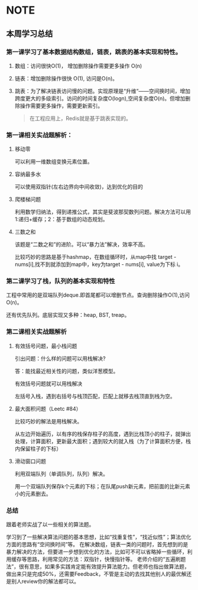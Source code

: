 # NOTE

## 本周学习总结

### 第一课学习了基本数据结构数组，链表，跳表的基本实现和特性。

1. 数组：访问很快O(1)， 增加删除操作需要更多操作 O(n)

2. 链表：增加删除操作很快 O(1), 访问是O(n)。

3. 跳表：为了解决链表访问慢的问题。实现原理是“升维“——空间换时间，增加跨度更大的多级索引。访问的时间复杂度O(logn),空间复杂度O(n)。但增加删除操作需要更多操作，需要更新索引。

   >  在工程应用上，Redis就是基于跳表实现的。

### 第一课相关实战题解析：

1. 移动零

   可以利用一维数组变换元素位置。

2. 容纳最多水

   可以使用双指针(左右边界向中间收敛)，达到优化的目的

3. 爬楼梯问题

   利用数学归纳法，得到递推公式，其实是斐波那契数列问题。解决方法可以用1:递归+缓存；2：基于数组的动态规划。

4. 三数之和

   该题是“二数之和”的进阶。可以“暴力法”解决，效率不高。

   比较巧妙的思路是基于hashmap，在数组循环时，从map中找 target - nums[i],找不到就添加到map中，key为target - nums[i], value为下标 i。

### 第二课学习了栈，队列的基本实现和特性

工程中常用的是双端队列deque.即首尾都可以增删节点。查询删除操作O(1),访问O(n)。

还有优先队列。底层实现又多种：heap, BST, treap。

### 第二课相关实战题解析

1. 有效括号问题，最小栈问题

   引出问题：什么样的问题可以用栈解决? 

   答：能找最近相关性的问题，类似洋葱模型。

   有效括号问题就可以用栈解决

   左括号入栈，遇到右括号与栈顶匹配，匹配上就移去栈顶直到栈为空。

2. 最大面积问题（Leetc #84）

   比较巧妙的解法是用栈解决。

   从左边开始遍历，以有序的栈保存柱子的高度，遇到比栈顶小的柱子，就弹出处理，计算面积，更新最大面积；遇到较大的就入栈（为了计算面积方便，栈内保留柱子的下标）

3. 滑动窗口问题

   利用双端队列（单调队列，队列）解决。

   用一个双端队列保存k个元素的下标；在队尾push新元素，把前面的比新元素小的元素删去。

### 总结


跟着老师实战了以一些相关的算法题。

学习到了一些解决算法问题的基本思想，比如“找重复性”，“找近似性”；算法优化方面的思路有“空间换时间”等。
在解决数组，链表一类的问题时，首先想到的是暴力解决的方法，但要进一步想到优化的方法，比如可不可以省略掉一些循环，利用缓存等思路，利用常见的方法：双指针，快慢指针等。
老师介绍的“五遍刷题法”，很有意思，如果多实践肯定能有效提升算法能力。但老师也指出做算法题，做出来只是完成50%，还需要Feedback，不管是主动的去找其他别人的最优解还是别人review你的解法都可以。